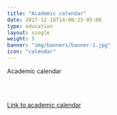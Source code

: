 ```yaml
---
title: "Academic calendar"
date: 2017-12-18T14:08:23-05:00
type: education
layout: single
weight: 5
banner: "img/banners/banner-1.jpg"
icon: "calendar"
---
```

Academic calendar
<!--more-->

<br>
<br>

[Link to academic calendar](https://www.yonsei.ac.kr/en_sc/academics/academicCalendar.jsp)
<br>
